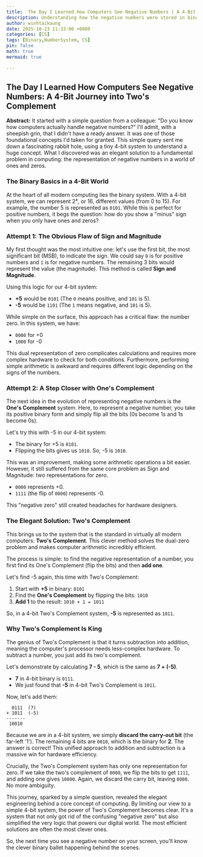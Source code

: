 ```yaml
---
title:  The Day I Learned How Computers See Negative Numbers | A 4-Bit Journey into Two's Complement
description: Understanding how the negative numbers were stored in binary system. 
author: winhtaikaung 
date: 2025-10-23 11:33:00 +0800
categories: [CS]
tags: [Binary,NumberSystem, CS]
pin: false
math: true
mermaid: true
 
---
```


## The Day I Learned How Computers See Negative Numbers: A 4-Bit Journey into Two's Complement

**Abstract:** It started with a simple question from a colleague: "Do you know how computers actually handle negative numbers?" I'll admit, with a sheepish grin, that I didn't have a ready answer. It was one of those foundational concepts I'd taken for granted. This simple query sent me down a fascinating rabbit hole, using a tiny 4-bit system to understand a huge concept. What I discovered was an elegant solution to a fundamental problem in computing: the representation of negative numbers in a world of ones and zeros.

### The Binary Basics in a 4-Bit World

At the heart of all modern computing lies the binary system. With a 4-bit system, we can represent 2⁴, or 16, different values (from 0 to 15). For example, the number 5 is represented as `0101`. While this is perfect for positive numbers, it begs the question: how do you show a "minus" sign when you only have ones and zeros?

### Attempt 1: The Obvious Flaw of Sign and Magnitude

My first thought was the most intuitive one: let's use the first bit, the most significant bit (MSB), to indicate the sign. We could say `0` is for positive numbers and `1` is for negative numbers. The remaining 3 bits would represent the value (the magnitude). This method is called **Sign and Magnitude**.

Using this logic for our 4-bit system:
*   **+5** would be `0101` (The `0` means positive, and `101` is 5).
*   **-5** would be `1101` (The `1` means negative, and `101` is 5).

While simple on the surface, this approach has a critical flaw: the number zero. In this system, we have:
*   `0000` for +0
*   `1000` for -0

This dual representation of zero complicates calculations and requires more complex hardware to check for both conditions. Furthermore, performing simple arithmetic is awkward and requires different logic depending on the signs of the numbers.

### Attempt 2: A Step Closer with One's Complement

The next idea in the evolution of representing negative numbers is the **One's Complement** system. Here, to represent a negative number, you take its positive binary form and simply flip all the bits (0s become 1s and 1s become 0s).

Let's try this with -5 in our 4-bit system:
*   The binary for +5 is `0101`.
*   Flipping the bits gives us `1010`. So, -5 is `1010`.

This was an improvement, making some arithmetic operations a bit easier. However, it still suffered from the same core problem as Sign and Magnitude: two representations for zero.
*   `0000` represents +0.
*   `1111` (the flip of `0000`) represents -0.

This "negative zero" still created headaches for hardware designers.

### The Elegant Solution: Two's Complement

This brings us to the system that is the standard in virtually all modern computers: **Two's Complement**. This clever method solves the dual-zero problem and makes computer arithmetic incredibly efficient.

The process is simple: to find the negative representation of a number, you first find its One's Complement (flip the bits) and then **add one**.

Let's find -5 again, this time with Two's Complement:
1.  Start with **+5** in binary: `0101`
2.  Find the **One's Complement** by flipping the bits: `1010`
3.  **Add 1** to the result: `1010 + 1 = 1011`

So, in a 4-bit Two's Complement system, **-5** is represented as `1011`.

### Why Two's Complement Is King

The genius of Two's Complement is that it turns subtraction into addition, meaning the computer's processor needs less-complex hardware. To subtract a number, you just add its two's complement.

Let's demonstrate by calculating **7 - 5**, which is the same as **7 + (-5)**.

*   **7** in 4-bit binary is `0111`.
*   We just found that **-5** in 4-bit Two's Complement is `1011`.

Now, let's add them:

```
  0111  (7)
+ 1011  (-5)
-------
 10010
```

Because we are in a 4-bit system, we simply **discard the carry-out bit** (the far-left '1'). The remaining 4 bits are `0010`, which is the binary for **2**. The answer is correct! This unified approach to addition and subtraction is a massive win for hardware efficiency.

Crucially, the Two's Complement system has only one representation for zero. If we take the two's complement of `0000`, we flip the bits to get `1111`, and adding one gives `10000`. Again, we discard the carry bit, leaving `0000`. No more ambiguity.

This journey, sparked by a simple question, revealed the elegant engineering behind a core concept of computing. By limiting our view to a simple 4-bit system, the power of Two's Complement becomes clear. It's a system that not only got rid of the confusing "negative zero" but also simplified the very logic that powers our digital world. The most efficient solutions are often the most clever ones.

So, the next time you see a negative number on your screen, you'll know the clever binary ballet happening behind the scenes.